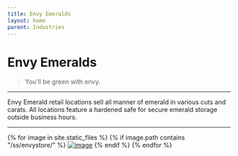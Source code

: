 ```yaml
---
title: Envy Emeralds
layout: home
parent: Industries
---
```


# Envy Emeralds
> You'll be green with envy.

---

Envy Emerald retail locations sell all manner of emerald in various cuts and carats.   All locations feature a hardened safe for secure emerald storage outside business hours.

---

{% for image in site.static_files %}
{% if image.path contains "/ss/envystore/" %}
<a href="{{ image.path }}"><img src="{{ image.path }}" alt="image" /></a>
{% endif %}
{% endfor %}